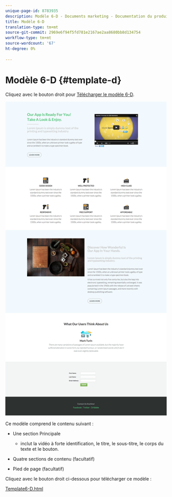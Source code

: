 ```yaml
---
unique-page-id: 8783935
description: Modèle 6-D - Documents marketing - Documentation du produit
title: Modèle 6-D
translation-type: tm+mt
source-git-commit: 2969e6f94f5fd781e2167ae2aa8680bb8d134754
workflow-type: tm+mt
source-wordcount: '67'
ht-degree: 0%

---
```



# Modèle 6-D {#template-d}

Cliquez avec le bouton droit pour [Télécharger le modèle 6-D](http://docs.marketo.com/download/attachments/8783935/template-6d.html?version=1&amp;modificationdate=1437693191000&amp;api=v2).

![](assets/image2015-7-29-12-3a1-3a21.png)

Ce modèle comprend le contenu suivant :

* Une section Principale

   * inclut la vidéo à forte identification, le titre, le sous-titre, le corps du texte et le bouton.

* Quatre sections de contenu (facultatif)
* Pied de page (facultatif)

Cliquez avec le bouton droit ci-dessous pour télécharger ce modèle :

[Template6-D.html](http://docs.marketo.com/download/attachments/8783935/template-6d.html?version=1&amp;modificationdate=1437693191000&amp;api=v2)
